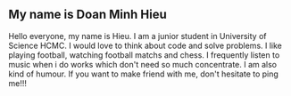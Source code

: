 ## My name is Doan Minh Hieu
Hello everyone, my name is Hieu. I am a junior student in University of Science HCMC.
I would love to think about code and solve problems. I like playing football, watching football matchs and chess.
I frequently listen to music when i do works which don't need so much concentrate.
I am also kind of humour.
If you want to make friend with me, don't hesitate to ping me!!! 
